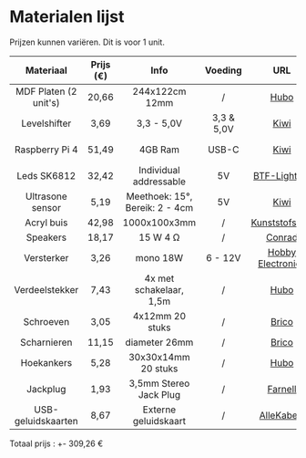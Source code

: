 # Materialen lijst

Prijzen kunnen variëren. Dit is voor 1 unit.

| Materiaal | Prijs (€) | Info | Voeding | URL | Datasheet |
| :---: | :---: | :---: | :---: | :---: | :---: |
| MDF Platen (2 unit's) | 20,66 | 244x122cm 12mm | / | [Hubo](https://www.hubo.be/nl/p/mdf-plaat-244x122-cm-12mm/81042/) | / |
| Levelshifter | 3,69 | 3,3 - 5,0V | 3,3 & 5,0V | [Kiwi](https://www.kiwi-electronics.com/nl/sparkfun-logic-level-converter-bi-directional-3154?country=BE&gad_source=1) | [BSS138](chrome-extension://efaidnbmnnnibpcajpcglclefindmkaj/https://cdn.sparkfun.com/datasheets/BreakoutBoards/BSS138.pdf) |
| Raspberry Pi 4 | 51,49 | 4GB Ram | USB-C | [Kiwi](https://www.kiwi-electronics.com/nl/raspberry-pi-4-model-b-4gb-4268?country=BE&gad_source=1) | [Pi instellen](https://projects.raspberrypi.org/nl-NL/projects/raspberry-pi-setting-up) |
| Leds SK6812 | 32,42 | Individual addressable | 5V | [BTF-Lighting](https://www.btf-lighting.com/products/1-sk6812-rgbw-4-in-1-pixels-individual-addressable-led-strip-dc5v?variant=46031799386338) | [SK6812](https://cdn-shop.adafruit.com/product-files/1138/SK6812+LED+datasheet+.pdf) |
| Ultrasone sensor | 5,19 | Meethoek: 15°, Bereik: 2 - 4cm | 5V | [Kiwi](https://www.kiwi-electronics.com/nl/ultrasoon-sensor-hc-sr04-2592?country=BE&gad_source=1) | [SF-SEN-15569](chrome-extension://efaidnbmnnnibpcajpcglclefindmkaj/https://cdn.sparkfun.com/datasheets/Sensors/Proximity/HCSR04.pdf) |
| Acryl buis | 42,98 | 1000x100x3mm | / | [Kunststofshop](https://www.kunststofshop.nl/acrylaat-plexiglas/acrylaat-buizen/melkwit-opaal/acrylaat-buis-opaal-1000x100x3mm-1000x100x3mm/a-3806-20000036) | / |
| Speakers | 18,17 | 15 W 4 Ω | / | [Conrad](https://www.conrad.nl/nl/p/visaton-fr-9-15-4-ohm-5-9-inch-15-cm-breedband-luidspreker-15-w-4-ovaal-305270.html) | [Visaton](chrome-extension://efaidnbmnnnibpcajpcglclefindmkaj/https://asset.conrad.com/media10/add/160267/c1/-/de/000305270DS01/datablad-305270-visaton-fr-915-4-ohm-59-inch-15-cm-breedband-luidspreker-15-w-4-ovaal.pdf) |
| Versterker | 3,26 | mono 18W | 6 - 12V | [Hobby Electronica](https://www.hobbyelectronica.nl/product/audio-versterker-module-tda2030a/) | / |
| Verdeelstekker | 7,43 | 4x met schakelaar, 1,5m | / | [Hubo](https://www.hubo.be/nl/p/profile-stekkerdoos-4x-met-schakelaar-kabel-1-5m-wit/10063/) | / |
| Schroeven | 3,05 | 4x12mm 20 stuks | / | [Brico](https://www.brico.be/nl/ijzerwaren/technische-bevestigingsmaterialen/schroeven/universele-schroeven/spax-universele-schroef-ronde-kop-4x12mm-20-stuks/0877200) | / |
| Scharnieren | 11,15 | diameter 26mm | / | [Brico](https://www.brico.be/nl/ijzerwaren/meubelbeslag/meubelscharnieren/opbouwscharnieren/vynex-onzichtbare-scharnier-dia-26mm-94-voor-inliggende-deur-vernikkeld-staal/5473443) | / |
| Hoekankers | 5,28 | 30x30x14mm 20 stuks | / | [Hubo](https://www.hubo.be/nl/p/fg-wood-connectors-hoekanker-30x30x14-mm-20-stuks/86273/) | / |
| Jackplug |  1,93 | 3,5mm Stereo Jack Plug | / | [Farnell](https://be.farnell.com/pro-signal/jr8013-7m/lead-3-5mm-s-jack-jack-7m/dp/4258502) | / |
| USB-geluidskaarten | 8,67 | Externe geluidskaart | / | [AlleKabels](https://www.allekabels.be/delock/6335/4398057/delock-externe-usb-soundkarte-mit-usb-a-stecker-auf-2-x-35-mm-klinkenbuch.html?mc=nl-be&gad_source=1&gclid=Cj0KCQjwhMq-BhCFARIsAGvo0KfawZiw0aBHh6gZdGKgoc_lwPKSa9NmpS5epDACAZDRU02eevdK-TsaApHwEALw_wcB) | / |
Totaal prijs : +- 309,26 €

